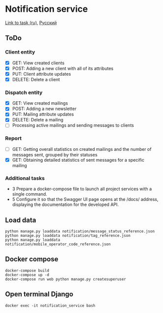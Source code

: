 # Notification service

[Link to task (ru)](https://vans-tan-09u.craft.me/n6OVYFVUpq0o6L),
[Русский](docs/ru/README.md)

## ToDo

### Client entity

- [X] GET: View created clients
- [X] POST: Adding a new client with all of its attributes
- [X] PUT: Client attribute updates
- [X] DELETE: Delete a client

### Dispatch entity

- [X] GET: View created mailings
- [X] POST: Adding a new newsletter
- [X] PUT: Mailing attribute updates
- [X] DELETE: Delete a mailing
- [ ] Processing active mailings and sending messages to clients

### Report

- [ ] GET: Getting overall statistics on created mailings and the number of messages sent, grouped by their statuses
- [X] GET: Obtaining detailed statistics of sent messages for a specific mailing

### Additional tasks

- 3 Prepare a docker-compose file to launch all project services with a single command.
- 5 Configure it so that the Swagger UI page opens at the /docs/ address, displaying the documentation for the developed API.

## Load data

```commandline
python manage.py loaddata notification/message_status_reference.json
python manage.py loaddata notification/tag_reference.json
python manage.py loaddata notification/mobile_operator_code_reference.json
```

## Docker compose

```commandline
docker-compose build
docker-compose up -d
docker-compose run web python manage.py createsuperuser
```

## Open terminal Django

```commandline
docker exec -it notification_service bash
```